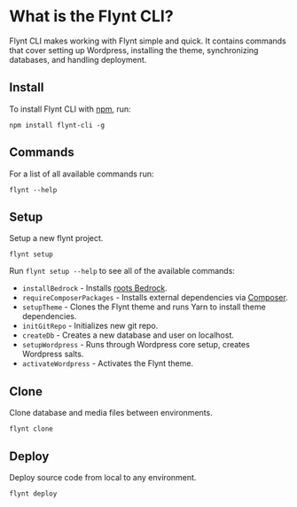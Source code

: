 # What is the Flynt CLI?

Flynt CLI makes working with Flynt simple and quick. It contains commands that cover setting up Wordpress, installing the theme, synchronizing databases, and handling deployment.

## Install

To install Flynt CLI with [npm](https://npmjs.org), run:

```
npm install flynt-cli -g
```

## Commands

For a list of all available commands run:
```
flynt --help
```

## Setup
Setup a new flynt project.

```
flynt setup
```

Run `flynt setup --help` to see all of the available commands:

- `installBedrock` - Installs [roots Bedrock](https://roots.io/bedrock/).
- `requireComposerPackages` - Installs external dependencies via [Composer](https://getcomposer.org/).
- `setupTheme` -  Clones the Flynt theme and runs Yarn to install theme dependencies.
- `initGitRepo` - Initializes new git repo.
- `createDb` - Creates a new database and user on localhost.
- `setupWordpress` - Runs through Wordpress core setup, creates Wordpress salts.
- `activateWordpress` - Activates the Flynt theme.

## Clone
Clone database and media files between environments.

```
flynt clone
```

## Deploy
Deploy source code from local to any environment.

```
flynt deploy
```
